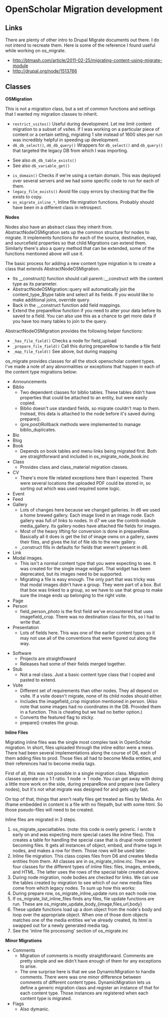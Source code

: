OpenScholar Migration development
=================================


Links 
-----
There are plenty of other intro to Drupal Migrate documents out there.  I do not intend to recreate them.  Here is some of the reference I found useful while working on os_migrate.
* http://btmash.com/article/2011-02-25/migrating-content-using-migrate-module
* http://drupal.org/node/1513766

Classes
-------

**OSMigration**

This is not a migration class, but a set of common functions and settings that I wanted my migration classes to inherit. 

* `restrict_vsites()` Useful during development.  Let me limit content migration to a subset of vsites.  If I was working on a particular piece of content or a certain setting, migrating 1 site instead of 1600 sites per run was incredibly helpful in speeding up development.
* `d6_db_select()`, `d6_db_query()` Wrappers for `db_select()` and `db_query()` that targeted the legacy DB from which I was importing.  
- See also `d6_db_table_exists()`
- See also `d6_variable_get()`
* `is_domain()` Checks if we're using a certain domain.  This was deployed over several servers and we had some specific code to run for each of them.
* `legacy_file_exists()` Avoid file copy errors by checking that the file exists to copy.
* `os_migrate_inline_*`, Inline file migration functions.  Probably should have been in a different class in retrospect.

**Nodes**

Nodes also have an abstract class they inherit from.  AbstractNodeOSMigration sets up the common structure for nodes to migrate.  It implements functions for each of the source, destination, map, and sourcefield properties so that child Migrations can extend them.  Similarly there's also a query method that can be extended, some of the functions mentioned above will use it. 

The basic process for adding a new content type migration is to create a class that extends AbstractNodeOSMigration.  
* Its \_\_construct() function should call parent::__construct with the content type as its parameter.  
* AbstractNodeOSMigration::query will automatically join the content_type_$type table and select all its fields.  If you would like to make additional joins, override query.
* Back in the \_\_construct function add field mappings.  
* Extend the prepareRow function if you need to alter your data before its saved to a field.  You can also use this as a chance to get more data if you have too many tables to join to the query.  

AbstractNodeOSMigration provides the following helper functions:
* `_has_file_field()` Checks a node for field_upload
* `_prepare_file_field()` Call this during prepareRow to handle a file field
* `_map_file_field()` See above, but during mapping

os_migrate provides classes for all the stock openscholar content types.  I've made a note of any abnormalities or exceptions that happen in each of the content type migrations below:
* Announcements
* Biblio
  - Two dependent classes for biblio tables.  These tables didn't have properties that could be attached to an entity, but were easily copied.
  - Biblio doesn't use standard fields, so migrate couldn't map to them.  Instead, this data is attached to the node before it's saved during prepare().
  - {pre,post}Rollback methods were implemented to manage biblio_duplicates.
* Bio
* Blog
* Book
  - Depends on book tables and menu links being migrated first.  Both are straightforward and included in os_migrate_node_book.inc
* Class
  - Provides class and class_material migration classes.
* CV
  - There's more file related exceptions here than I expected.  There were several locations the uploaded PDF could be stored in, so sorting out which was used required some logic.
* Event
* Feed
* Gallery
  - Lots of changes here because we changed galleries.  In d6 we used a home brewed gallery.  Each image lived in an image node.  Each gallery was full of links to nodes.  In d7 we use the contrib module media_gallery.  Its gallery nodes have attached file fields for images.  
  - Most of the heavy lifting for conversion is done in prepareRow.  Basically all it does is get the list of image owns on a gallery, saves their files, and gives the list of file ids to the new gallery.
  - _construct fills in defaults for fields that weren't present in d6.
* Link
* Modal images.  
  - This isn't a normal content type that you were expecting to see.  It was created for the single image widget.  That widget has been deprecated, but its images need to be supported.
  - Migrating a file is easy enough.  The only part that was tricky was that modal images didn't have a group.  They were part of a box.  But that box was linked to a group, so we have to use that group to make sure the image ends up belonging to the right vsite.
* Page
* Person
   - field_person_photo is the first field we've encountered that uses imagefield_crop.  There was no destination class for this, so I had to write that.  
* Presentation
  - Lots of fields here.  This was one of the earlier content types so it may not use all of the conventions that were figured out along the way.
- Software
  - Projects are straightfoward
  - Releases had some of their fields merged together.
- Stub
  - Not a real class.  Just a basic content type class that I copied and pasted to extend.
- Vsite
  - Different set of requirements than other nodes.  They all depend on vsite.  If a vsite doesn't migrate, none of its child nodes should either.
  - Includes the imagefield_crop migration mentioned in person.  (Also note that some images had no coordinates in the DB.  Provided them in a function.  This is cheating but we had no better option.)
  - Converts the featured flag to sticky.  
  - prepare() creates the group.
     
**Inline Files**

Migrating inline files was the single most complex task in OpenScholar migration.  In short, files uploaded through the inline editor were a mess.  There had been several implementations along the course of D6, each of them adding files to prod.  Those files all had to become Media entities, and their references had to become media tags.

First of all, this was not possible in a single migration class.  Migration classes operate on a 1:1 ratio.  1 node -> 1 node.  You can get away with doing a little more work on the side, during prepareRow and prepare (see Gallery nodes), but it's not what migrate was designed for and gets ugly fast.

On top of that, things that aren't really files get treated as files by Media.  An iframe embedded in content is a file with no filepath, but with some html.  So those pseudo-files will need to be created.

Inline files are migrated in 3 steps.  
1. os_migrate_specialtables.  (note: this code is overly generic.  I wrote it early on and was expecting more special cases like inline files).  This creates a table for handling the special case that is drupal node content becoming files.  It gets all instances of object, embed, and iframe tags in nodes, and makes a row for them.  Those rows will be used later.
2. Inline file migration.  This class copies files from D6 and creates Media entities from them.  All classes are in os_migrate_inline.inc.  There are four classes for the different types of inline files: files, images, embeds, and HTML.  The latter uses the rows of the special table created above.
3. During node migration, node bodies are checked for links.  We can use the tables created by migration to see which of our new media files come from which legacy nodes.  To sum up how this works:
  1. During prepare row, os_migrate_inline_update runs on each node row.
  2. If os_migrate_list_inline_files finds any files, file update functions are run.  These are os_migrate_update_body_{image,files,url,body}
  3. These update functions load up a dom object from the node's body and loop over the appropriate object.  When one of those dom objects matches one of the media entities we've already created, its html is swapped out for a newly generated media tag.
  4. See the 'inline file processing' section of os_migrate.inc


**Minor Migrations**

* Comments
  - Migration of comments is mostly straightforward.  Comments are pretty simple and we didn't have enough of them for any exceptions to arise.
  - The one surprise here is that we use DynamicMigration to handle comments.  There were was one minor difference between comments of different content types.  DynamicMigration lets us define a generic migration class and register an instance of that for each content type.  Those instances are registered when each content type is migrated.
* Flags
  - Also dymanic.  










